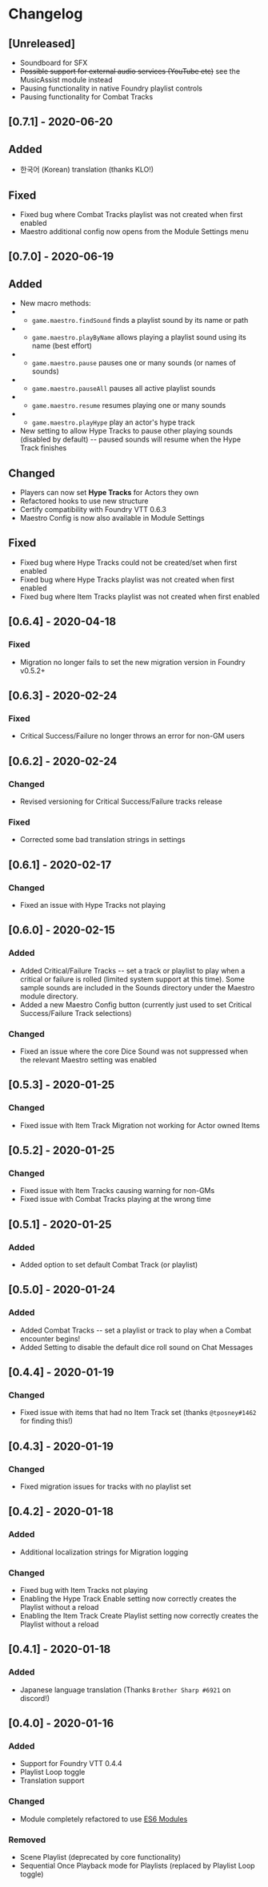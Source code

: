 # Changelog

## [Unreleased]
- Soundboard for SFX
- ~~Possible support for external audio services (YouTube etc)~~ see the MusicAssist module instead
- Pausing functionality in native Foundry playlist controls
- Pausing functionality for Combat Tracks

## [0.7.1] - 2020-06-20
## Added
- 한국어 (Korean) translation (thanks KLO!)

## Fixed
- Fixed bug where Combat Tracks playlist was not created when first enabled
- Maestro additional config now opens from the Module Settings menu

## [0.7.0] - 2020-06-19
## Added
- New macro methods:
- - `game.maestro.findSound` finds a playlist sound by its name or path
- - `game.maestro.playByName` allows playing a playlist sound using its name (best effort)
- - `game.maestro.pause` pauses one or many sounds (or names of sounds)
- - `game.maestro.pauseAll` pauses all active playlist sounds
- - `game.maestro.resume` resumes playing one or many sounds
- - `game.maestro.playHype` play an actor's hype track
- New setting to allow Hype Tracks to pause other playing sounds (disabled by default) -- paused sounds will resume when the Hype Track finishes

## Changed
- Players can now set **Hype Tracks** for Actors they own
- Refactored hooks to use new structure
- Certify compatibility with Foundry VTT 0.6.3
- Maestro Config is now also available in Module Settings

## Fixed
- Fixed bug where Hype Tracks could not be created/set when first enabled
- Fixed bug where Hype Tracks playlist was not created when first enabled
- Fixed bug where Item Tracks playlist was not created when first enabled

## [0.6.4] - 2020-04-18
### Fixed
- Migration no longer fails to set the new migration version in Foundry v0.5.2+

## [0.6.3] - 2020-02-24
### Fixed
- Critical Success/Failure no longer throws an error for non-GM users

## [0.6.2] - 2020-02-24
### Changed
- Revised versioning for Critical Success/Failure tracks release

### Fixed
- Corrected some bad translation strings in settings

## [0.6.1] - 2020-02-17
### Changed
- Fixed an issue with Hype Tracks not playing

## [0.6.0] - 2020-02-15
### Added
- Added Critical/Failure Tracks -- set a track or playlist to play when a critical or failure is rolled (limited system support at this time). Some sample sounds are included in the Sounds directory under the Maestro module directory.
- Added a new Maestro Config button (currently just used to set Critical Success/Failure Track selections)

### Changed
- Fixed an issue where the core Dice Sound was not suppressed when the relevant Maestro setting was enabled

## [0.5.3] - 2020-01-25
### Changed
- Fixed issue with Item Track Migration not working for Actor owned Items

## [0.5.2] - 2020-01-25
### Changed
- Fixed issue with Item Tracks causing warning for non-GMs
- Fixed issue with Combat Tracks playing at the wrong time

## [0.5.1] - 2020-01-25
### Added
- Added option to set default Combat Track (or playlist)

## [0.5.0] - 2020-01-24
### Added
- Added Combat Tracks -- set a playlist or track to play when a Combat encounter begins!
- Added Setting to disable the default dice roll sound on Chat Messages

## [0.4.4] - 2020-01-19
### Changed
- Fixed issue with items that had no Item Track set (thanks `@tposney#1462` for finding this!)

## [0.4.3] - 2020-01-19
### Changed
- Fixed migration issues for tracks with no playlist set

## [0.4.2] - 2020-01-18
### Added
- Additional localization strings for Migration logging

### Changed
- Fixed bug with Item Tracks not playing
- Enabling the Hype Track Enable setting now correctly creates the Playlist without a reload
- Enabling the Item Track Create Playlist setting now correctly creates the Playlist without a reload

## [0.4.1] - 2020-01-18
### Added
- Japanese language translation (Thanks `Brother Sharp
#6921` on discord!)


## [0.4.0] - 2020-01-16
### Added
- Support for Foundry VTT 0.4.4
- Playlist Loop toggle
- Translation support

### Changed
- Module completely refactored to use [ES6 Modules](https://hacks.mozilla.org/2018/03/es-modules-a-cartoon-deep-dive/) 

### Removed
- Scene Playlist (deprecated by core functionality)
- Sequential Once Playback mode for Playlists (replaced by Playlist Loop toggle)
